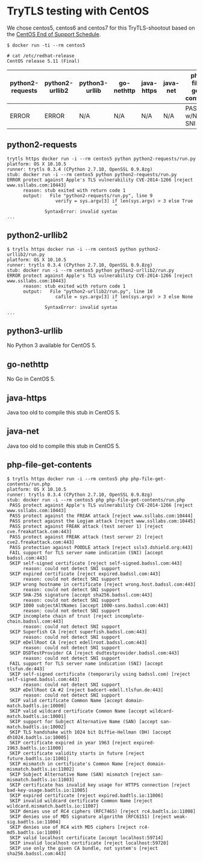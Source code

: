 # TryTLS testing with CentOS

We chose centos5, centos6 and centos7 for this TryTLS-shootout
based on the [CentOS End of Support Schedule](https://en.wikipedia.org/wiki/CentOS#End-of-support_schedule).

```console
$ docker run -ti --rm centos5

# cat /etc/redhat-release
CentOS release 5.11 (Final)
```

<!-- markdownlint-disable MD013 -->

python2-requests | python2-urllib2 | python3-urllib | go-nethttp | java-https | java-net | php-file-get-contents
---------------- | --------------- | -------------- | ---------- | ---------- | -------- | ---------------------
ERROR            | ERROR           | N/A            | N/A        | N/A        | N/A      | PASS w/NO SNI

## python2-requests

```console
trytls https docker run -i --rm centos5 python python2-requests/run.py
platform: OS X 10.10.5
runner: trytls 0.3.4 (CPython 2.7.10, OpenSSL 0.9.8zg)
stub: docker run -i --rm centos5 python python2-requests/run.py
ERROR protect against Apple's TLS vulnerability CVE-2014-1266 [reject www.ssllabs.com:10443]
      reason: stub exited with return code 1
      output:   File "python2-requests/run.py", line 9
                  verify = sys.argv[3] if len(sys.argv) > 3 else True
                                        ^
              SyntaxError: invalid syntax
...
```

## python2-urllib2

```console
$ trytls https docker run -i --rm centos5 python python2-urllib2/run.py
platform: OS X 10.10.5
runner: trytls 0.3.4 (CPython 2.7.10, OpenSSL 0.9.8zg)
stub: docker run -i --rm centos5 python python2-urllib2/run.py
ERROR protect against Apple's TLS vulnerability CVE-2014-1266 [reject www.ssllabs.com:10443]
      reason: stub exited with return code 1
      output:   File "python2-urllib2/run.py", line 10
                  cafile = sys.argv[3] if len(sys.argv) > 3 else None
                                        ^
              SyntaxError: invalid syntax
...
```

## python3-urllib

No Python 3 available for CentOS 5.

## go-nethttp

No Go in CentOS 5.

## java-https

Java too old to compile this stub in CentOS 5.

## java-net

Java too old to compile this stub in CentOS 5.

## php-file-get-contents

```console
$ trytls https docker run -i --rm centos5 php php-file-get-contents/run.php
platform: OS X 10.10.5
runner: trytls 0.3.4 (CPython 2.7.10, OpenSSL 0.9.8zg)
stub: docker run -i --rm centos5 php php-file-get-contents/run.php
 PASS protect against Apple's TLS vulnerability CVE-2014-1266 [reject www.ssllabs.com:10443]
 PASS protect against the FREAK attack [reject www.ssllabs.com:10444]
 PASS protect against the Logjam attack [reject www.ssllabs.com:10445]
 PASS protect against FREAK attack (test server 1) [reject cve.freakattack.com:443]
 PASS protect against FREAK attack (test server 2) [reject cve2.freakattack.com:443]
 PASS protection against POODLE attack [reject sslv3.dshield.org:443]
 FAIL support for TLS server name indication (SNI) [accept badssl.com:443]
 SKIP self-signed certificate [reject self-signed.badssl.com:443]
      reason: could not detect SNI support
 SKIP expired certificate [reject expired.badssl.com:443]
      reason: could not detect SNI support
 SKIP wrong hostname in certificate [reject wrong.host.badssl.com:443]
      reason: could not detect SNI support
 SKIP SHA-256 signature [accept sha256.badssl.com:443]
      reason: could not detect SNI support
 SKIP 1000 subjectAltNames [accept 1000-sans.badssl.com:443]
      reason: could not detect SNI support
 SKIP incomplete chain of trust [reject incomplete-chain.badssl.com:443]
      reason: could not detect SNI support
 SKIP Superfish CA [reject superfish.badssl.com:443]
      reason: could not detect SNI support
 SKIP eDellRoot CA [reject edellroot.badssl.com:443]
      reason: could not detect SNI support
 SKIP DSDTestProvider CA [reject dsdtestprovider.badssl.com:443]
      reason: could not detect SNI support
 FAIL support for TLS server name indication (SNI) [accept tlsfun.de:443]
 SKIP self-signed certificate (temporarily using badssl.com) [reject self-signed.badssl.com:443]
      reason: could not detect SNI support
 SKIP eDellRoot CA #2 [reject badcert-edell.tlsfun.de:443]
      reason: could not detect SNI support
 SKIP valid certificate Common Name [accept domain-match.badtls.io:10000]
 SKIP valid wildcard certificate Common Name [accept wildcard-match.badtls.io:10001]
 SKIP support for Subject Alternative Name (SAN) [accept san-match.badtls.io:10002]
 SKIP TLS handshake with 1024 bit Diffie-Hellman (DH) [accept dh1024.badtls.io:10005]
 SKIP certificate expired in year 1963 [reject expired-1963.badtls.io:11000]
 SKIP certificate validity starts in future [reject future.badtls.io:11001]
 SKIP mismatch in certificate's Common Name [reject domain-mismatch.badtls.io:11002]
 SKIP Subject Alternative Name (SAN) mismatch [reject san-mismatch.badtls.io:11003]
 SKIP certificate has invalid key usage for HTTPS connection [reject bad-key-usage.badtls.io:11005]
 SKIP expired certificate [reject expired.badtls.io:11006]
 SKIP invalid wildcard certificate Common Name [reject wildcard.mismatch.badtls.io:11007]
 SKIP denies use of RC4 ciphers (RFC7465) [reject rc4.badtls.io:11008]
 SKIP denies use of MD5 signature algorithm (RFC6151) [reject weak-sig.badtls.io:11004]
 SKIP denies use of RC4 with MD5 ciphers [reject rc4-md5.badtls.io:11009]
 SKIP valid localhost certificate [accept localhost:59714]
 SKIP invalid localhost certificate [reject localhost:59720]
 SKIP use only the given CA bundle, not system's [reject sha256.badssl.com:443]
```

<!-- markdownlint-enable MD013 -->
